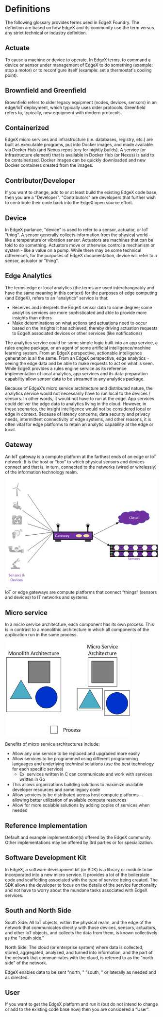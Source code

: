 # Definitions
The following glossary provides terms used in EdgeX Foundry.  The definition are based on how EdgeX and its community use the term versus any strict technical or industry definition.

## Actuate
To cause a machine or device to operate.  In EdgeX terms, to command a device or sensor under management of EdgeX to do something (example: stop a motor) or to reconfigure itself (example: set a thermostat's cooling point).

## Brownfield and Greenfield
Brownfield refers to older legacy equipment (nodes, devices, sensors) in an edge/IoT deployment, which typically uses older protocols.  Greenfield refers to, typically, new equipment with modern protocols.

## Containerized
EdgeX micro services and infrastructure (i.e. databases, registry, etc.) are built as executable programs, put into Docker images, and made available via Docker Hub (and Nexus repository for nightly builds).  A service (or infrastructure element) that is available in Docker Hub (or Nexus) is said to be containerized.  Docker images can be quickly downloaded and new Docker containers created from the images.

## Contributor/Developer
If you want to change, add to or at least build the existing EdgeX code base, then you are a "Developer". "Contributors" are developers that further wish to contribute their code back into the EdgeX open source effort.

## Device
In EdgeX parlance, "device" is used to refer to a sensor, actuator, or IoT "thing".  A sensor generally collects information from the physical world - like a temperature or vibration sensor.  Actuators are machines that can be told to do something.  Actuators move or otherwise control a mechanism or system - like a value on a pump.  While there may be some technical differences, for the purposes of EdgeX documentation, device will refer to a sensor, actuator or "thing".

## Edge Analytics
The terms edge or local analytics (the terms are used interchangeably and have the same meaning in this context) for the purposes of edge computing (and EdgeX), refers to an “analytics” service is that:
- Receives and interprets the EdgeX sensor data to some degree; some analytics services are more sophisticated and able to provide more insights than others
- Make determinations on what actions and actuations need to occur based on the insights it has achieved, thereby driving actuation requests to EdgeX associated devices or other services (like notifications)

The analytics service could be some simple logic built into an app service, a rules engine package, or an agent of some artificial intelligence/machine learning system.  From an EdgeX perspective, actionable intelligence generation is all the same.  From an EdgeX perspective, edge analytics = seeing the edge data and be able to make requests to act on what is seen.  While EdgeX provides a rules engine service as its reference implementation of local analytics, app services and its data preparation capability allow sensor data to be streamed to any analytics package.

Because of EdgeX’s micro service architecture and distributed nature, the analytics service would not necessarily have to run local to the devices / sensors.  In other words, it would not have to run at the edge.  App services could deliver the edge data to analytics living in the cloud.  However, in these scenarios, the insight intelligence would not be considered local or edge in context.  Because of latency concerns, data security and privacy needs, intermittent connectivity of edge systems, and other reasons, it is often vital for edge platforms to retain an analytic capability at the edge or local.

## Gateway
An IoT gateway is a compute platform at the farthest ends of an edge or IoT network.  It is the host or “box” to which physical sensors and devices connect and that is, in turn, connected to the networks (wired or wirelessly) of the information technology realm.

![image](./EdgeX_gateway.png)

IoT or edge gateways are compute platforms that connect “things” (sensors and devices) to IT networks and systems.

## Micro service
In a micro service architecture, each component has its own process.  This is in contrast to a monolithic architecture in which all components of the application run in the same process.

![image](./EdgeX_microservice_arch.png)

Benefits of micro service architectures include:
- Allow any one service to be replaced and upgraded more easily
- Allow services to be programmed using different programming languages and underlying technical solutions (use the best technology for each specific service)
    - Ex: services written in C can communicate and work with services written in Go
- This allows organizations building solutions to maximize available developer resources and some legacy code
- Allow services to be distributed across host compute platforms - allowing better utilization of available compute resources
- Allow for more scalable solutions by adding copies of services when needed

## Reference Implementation
Default and example implementation(s) offered by the EdgeX community.  Other implementations may be offered by 3rd parties or for specialization.

## Software Development Kit
In EdgeX, a software development kit (or SDK) is a library or module to be incorporated into a new micro service.  It provides a lot of the boilerplate code and scaffolding associated with the type of service being created.  The SDK allows the developer to focus on the details of the service functionality and not have to worry about the mundane tasks associated with EdgeX services.

## South and North Side
South Side: All IoT objects, within the physical realm, and the edge of
the network that communicates directly with those devices, sensors, 
actuators, and other IoT objects, and collects the data from them, is
known collectively as the "south side."

North Side: The cloud (or enterprise system) where data is collected, 
stored, aggregated, analyzed, and turned into information, and the part
of the network that communicates with the cloud, is referred to as the
"north side" of the network.

EdgeX enables data to be sent "north, " "south, " or laterally as
needed and as directed.

## User
If you want to get the EdgeX platform and run it (but do not intend to change or add to the existing code base now) then you are considered a "User".